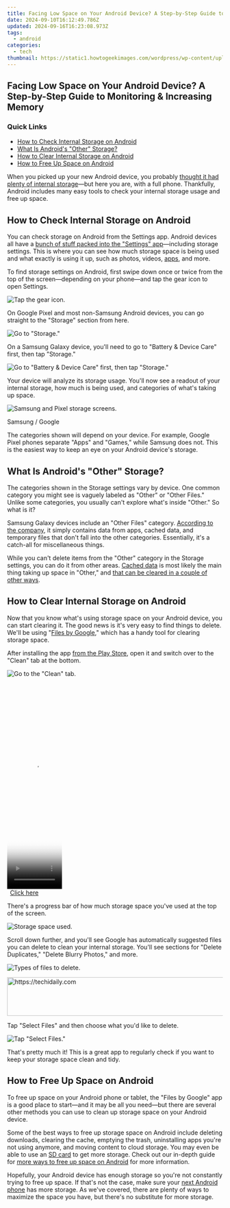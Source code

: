 ```yaml
---
title: Facing Low Space on Your Android Device? A Step-by-Step Guide to Monitoring & Increasing Memory
date: 2024-09-10T16:12:49.786Z
updated: 2024-09-16T16:23:08.973Z
tags:
  - android
categories:
  - tech
thumbnail: https://static1.howtogeekimages.com/wordpress/wp-content/uploads/2023/09/pxl_20230118_213839704-portrait-edit.jpg
---
```


## Facing Low Space on Your Android Device? A Step-by-Step Guide to Monitoring & Increasing Memory

### Quick Links

* [How to Check Internal Storage on Android](https://tech-haven.techidaily.com/ai-conversationalists-face-off-identifying-the-best-of-chatgpt-microsofts-bing-ai-and-googles-bard/)
* [What Is Android's "Other" Storage?](https://win-solutions.techidaily.com/conquer-the-controllers-addressing-and-fixing-mouse-errors-in-resident-evil-village/)
* [How to Clear Internal Storage on Android](https://unlock-android.techidaily.com/how-to-reset-your-honor-magic-5-lock-screen-password-by-drfone-android/)
* [How to Free Up Space on Android](https://extra-skills.techidaily.com/updated-masterpiece-makers-discovering-these-6-unmatched-nft-tools/)

 When you picked up your new Android device, you probably [thought it had plenty of internal storage](https://apple-account.techidaily.com/how-to-unlock-apple-id-from-your-apple-iphone-6-without-security-questions-by-drfone-ios/)—but here you are, with a full phone. Thankfully, Android includes many easy tools to check your internal storage usage and free up space.

##  How to Check Internal Storage on Android

 You can check storage on Android from the Settings app. Android devices all have a [bunch of stuff packed into the "Settings" app](https://desktop-recording.techidaily.com/premium-video-capture-without-extras-for-2024/)—including storage settings. This is where you can see how much storage space is being used and what exactly is using it up, such as photos, videos, [apps](https://facebook-videos.techidaily.com/mastering-aspects-for-impactful-facebook-posts-and-videos/), and more.

 To find storage settings on Android, first swipe down once or twice from the top of the screen—depending on your phone—and tap the gear icon to open Settings.

![Tap the gear icon.](https://static1.howtogeekimages.com/wordpress/wp-content/uploads/2023/09/screenshot_20230919-133957.png) 

 On Google Pixel and most non-Samsung Android devices, you can go straight to the "Storage" section from here.

![Go to "Storage."](https://static1.howtogeekimages.com/wordpress/wp-content/uploads/2023/09/screenshot_20230919-161957.png) 

 On a Samsung Galaxy device, you'll need to go to "Battery & Device Care" first, then tap "Storage."

![Go to "Battery & Device Care" first, then tap "Storage."](https://static1.howtogeekimages.com/wordpress/wp-content/uploads/2023/09/screenshot_20230919_134759_settings.jpg) 

 Your device will analyze its storage usage. You'll now see a readout of your internal storage, how much is being used, and categories of what's taking up space.

![Samsung and Pixel storage screens.](https://static1.howtogeekimages.com/wordpress/wp-content/uploads/2023/09/screenshot_20230919_134828_my-files.jpg) 

Samsung / Google

 The categories shown will depend on your device. For example, Google Pixel phones separate "Apps" and "Games," while Samsung does not. This is the easiest way to keep an eye on your Android device's storage.

##  What Is Android's "Other" Storage?

 The categories shown in the Storage settings vary by device. One common category you might see is vaguely labeled as "Other" or "Other Files." Unlike some categories, you usually can't explore what's inside "Other." So what is it?

 Samsung Galaxy devices include an "Other Files" category. [According to the company](https://shop-links.co/link/?exclusive=1&publisher_slug=itechdaily19598&url=https%3A%2F%2Fwww.samsung.com%2Fuk%2Fsupport%2Fmobile-devices%2Fwhat-is-other-storage-on-your-galaxy-phone%2F), it simply contains data from apps, cached data, and temporary files that don't fall into the other categories. Essentially, it's a catch-all for miscellaneous things.

 While you can't delete items from the "Other" category in the Storage settings, you can do it from other areas. [Cached data](https://facebook-clips.techidaily.com/breakthroughs-in-fb-advertising-with-a-focus-on-video-content-mastery/) is most likely the main thing taking up space in "Other," and [that can be cleared in a couple of other ways](https://on-screen-recording.techidaily.com/updated-2024-approved-apeak-recorder-reviewed-speed-quality-and-ease-of-use-scored/).

##  How to Clear Internal Storage on Android

 Now that you know what's using storage space on your Android device, you can start clearing it. The good news is it's very easy to find things to delete. We'll be using "[Files by Google](https://www.anrdoezrs.net/links/3607085/type/dlg/sid/UUhtgUeUpU220335/https://play.google.com/store/apps/details?id=com.google.android.apps.nbu.files&hl=en%5FUS&gl=US)," which has a handy tool for clearing storage space.

 After installing the app [from the Play Store](https://www.anrdoezrs.net/links/3607085/type/dlg/sid/UUhtgUeUpU220335/https://play.google.com/store/apps/details?id=com.google.android.apps.nbu.files&hl=en%5FUS&gl=US), open it and switch over to the "Clean" tab at the bottom.

![Go to the "Clean" tab.](https://static1.howtogeekimages.com/wordpress/wp-content/uploads/2023/09/screenshot_20230919-134910.png) 

<!-- affiliate ads begin -->
<span id="1975555">
					<video width="128" height="480" style="cursor:pointer"
           poster="//a.impactradius-go.com/display-clicktoplayimage/1975555.png"
           onclick="if(!this.playClicked){this.play();this.setAttribute('controls',true);this.playClicked=true;}">
	   <source src="//a.impactradius-go.com/display-ad/22993-1975555">
	   <img src="//a.impactradius-go.com/display-clicktoplayimage/1975555.png" style="border: none; height: 100%; width: 100%; object-fit: contain">
	</video>
	<div style="width:80px;text-align:center"><a href="javascript:window.open(decodeURIComponent('https%3A%2F%2Fhomestyler.sjv.io%2Fc%2F5597632%2F1975555%2F22993'), '_blank');void(0);">Click here</a></div>
</span>
<img height="0" width="0" src="https://imp.pxf.io/i/5597632/1975555/22993" style="position:absolute;visibility:hidden;" border="0" />
<!-- affiliate ads end -->

 There's a progress bar of how much storage space you've used at the top of the screen.

![Storage space used.](https://static1.howtogeekimages.com/wordpress/wp-content/uploads/2023/09/screenshot_20230919-134923.png) 

 Scroll down further, and you'll see Google has automatically suggested files you can delete to clean your internal storage. You'll see sections for "Delete Duplicates," "Delete Blurry Photos," and more.

![Types of files to delete.](https://static1.howtogeekimages.com/wordpress/wp-content/uploads/2023/09/screenshot_20230919-134949.png) 

<!-- affiliate ads begin -->
<a href="https://ephamedtechinc.pxf.io/c/5597632/2137202/26400" target="_top" id="2137202">
  <img src="//a.impactradius-go.com/display-ad/26400-2137202" border="0" alt="https://techidaily.com" width="728" height="90"/>
</a>
<img height="0" width="0" src="https://ephamedtechinc.pxf.io/i/5597632/2137202/26400" style="position:absolute;visibility:hidden;" border="0" />
<!-- affiliate ads end -->

 Tap "Select Files" and then choose what you'd like to delete.

![Tap "Select Files."](https://static1.howtogeekimages.com/wordpress/wp-content/uploads/2023/09/2023-09-19_16-22-48.png) 

 That's pretty much it! This is a great app to regularly check if you want to keep your storage space clean and tidy.

##  How to Free Up Space on Android

 To free up space on your Android phone or tablet, the "Files by Google" app is a good place to start—and it may be all you need—but there are several other methods you can use to clean up storage space on your Android device.

 Some of the best ways to free up storage space on Android include deleting downloads, clearing the cache, emptying the trash, uninstalling apps you're not using anymore, and moving content to cloud storage. You may even be able to use an [SD card](https://facebook-video-content.techidaily.com/2024-approved-what-lurks-behind-the-curtain-of-missing-video-suggestions/) to get more storage. Check out our in-depth guide for [more ways to free up space on Android](https://twitter-clips.techidaily.com/updated-2024-approved-how-to-save-funny-tweet-graphics-gifs-in-minutes/) for more information.

 Hopefully, your Android device has enough storage so you're not constantly trying to free up space. If that's not the case, make sure your [next Android phone](https://twitter-videos.techidaily.com/hot-takes-highlight-twitters-trending-topics-for-2024/) has more storage. As we've covered, there are plenty of ways to maximize the space you have, but there's no substitute for more storage.

<ins class="adsbygoogle"
     style="display:block"
     data-ad-format="autorelaxed"
     data-ad-client="ca-pub-7571918770474297"
     data-ad-slot="1223367746"></ins>

<ins class="adsbygoogle"
     style="display:block"
     data-ad-client="ca-pub-7571918770474297"
     data-ad-slot="8358498916"
     data-ad-format="auto"
     data-full-width-responsive="true"></ins>



